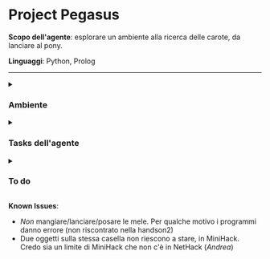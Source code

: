 # Project Pegasus

**Scopo dell'agente**: esplorare un ambiente alla ricerca delle carote, da lanciare al pony.

**Linguaggi**: Python, Prolog

---

<details>  
<summary><h3>Ambiente</h3></summary>
  Così come il progetto (vedere dopo), l'ambiente può essere sviluppato incrementalmente (ovvero: si aggiungono caratteristiche, alzando il livello di complessità, gradualmente)

  - BASE: semplice stanza quadrata con le carote e il cavallo
  - Labirinto: più stanze collegate da corridoi, generate pseudorandomicamente (ciascuna è un'istanza da risolvere del punto sopra, o qualcosa di simile a handson2)
  - Labirinto buio: osservabilità parziale + possibilità di aggiungere oggetti che fanno luce
  - Cavallo ostile
  - Esercitare l'abilità di cavalcare

</details>

<details>
  <summary><h3>Tasks dell'agente</h3></summary>
  Anche qui, l'idea è quella di *sviluppo incrementale*: si va avanti per passi, insieme, e si aggiungono features quando possibile.
  
  1. [ ] Stanza vuota + cavallo (carote in inventario)
  2. [ ] Stanza vuota + cavallo + carote sparse per la mappa
  3. [ ] Stanza vuota + cavallo + carote + nemici
  4. [ ] Labirinto + cavallo + carote sparse per il labirinto (ovvero nelle stanze)
  5. [ ] Labirinto + cavallo + carote sparse per il labirinto (ovvero nelle stanze) + nemici
     
**Sviluppo incrementale (bonus)**: buio (ad es. dopo i punti  2 e 4), cavallo ostile.
  
</details>

<details>
  <summary><h3>To do</h3></summary>
  
  **Immediate tasks**: 
  - [ ] Verificare che lanciando una razione di trippa a un cavallo ostile, questo diventa pacifico

  **Incontro 23/11**:
  - [x] Nome del team
  - [x] Nome del progetto
  - [x] Creare repository GitHub
  - [x] Iscrivere il gruppo tramite form
  - [ ] Unit test
  - [ ] Creare Notebook con ambiente base per demo 12-15 dicembre
  
</details>

**Known Issues**: 
 - *Non* mangiare/lanciare/posare le mele. Per qualche motivo i programmi danno errore (non riscontrato nella handson2)
 - Due oggetti sulla stessa casella non riescono a stare, in MiniHack. Credo sia un limite di MiniHack che non c'è in NetHack (*Andrea*)


